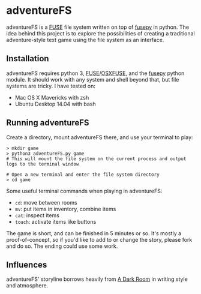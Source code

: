 adventureFS
===========

adventureFS is a [FUSE](http://fuse.sourceforge.net/) file system written on top of [fusepy](https://github.com/terencehonles/fusepy) in python. The idea behind this project is to explore the possibilities of creating a traditional adventure-style text game using the file system as an interface.

Installation
------------

adventureFS requires python 3, [FUSE](http://fuse.sourceforge.net/)/[OSXFUSE](http://osxfuse.github.io/), and the [fusepy](https://github.com/terencehonles/fusepy) python module. It should work with any system and shell beyond that, but file systems are tricky. I have tested on:

- Mac OS X Mavericks with zsh
- Ubuntu Desktop 14.04 with bash

Running adventureFS
-------------------

Create a directory, mount adventureFS there, and use your terminal to play:

    > mkdir game
    > python3 adventureFS.py game
    # This will mount the file system on the current process and output logs to the terminal window
    
    # Open a new terminal and enter the file system directory
    > cd game

Some useful terminal commands when playing in adventureFS:

- `cd`: move between rooms
- `mv`: put items in inventory, combine items
- `cat`: inspect items
- `touch`: activate items like buttons

The game is short, and can be finished in 5 minutes or so. It's mostly a proof-of-concept, so if you'd like to add to or change the story, please fork and do so. The ending could use some work.

Influences
----------

adventureFS' storyline borrows heavily from [A Dark Room](http://adarkroom.doublespeakgames.com/) in writing style and atmosphere.
